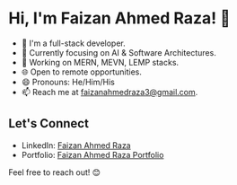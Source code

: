 # Hi, I'm Faizan Ahmed Raza! 👋

- 🔭 I'm a full-stack developer.
- 🌱 Currently focusing on AI & Software Architectures.
- 💼 Working on MERN, MEVN, LEMP stacks.
- 🌐 Open to remote opportunities.
- 😄 Pronouns: He/Him/His
- 📫 Reach me at faizanahmedraza3@gmail.com.

## Let's Connect
- LinkedIn: [Faizan Ahmed Raza](https://www.linkedin.com/in/faizan-ahmed-raza/)
- Portfolio: [Faizan Ahmed Raza Portfolio](https://faizanahmedraza.vercel.app/)

Feel free to reach out! 😊
